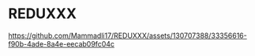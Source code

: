 # REDUXXX

https://github.com/Mammadli17/REDUXXX/assets/130707388/33356616-f90b-4ade-8a4e-eecab09fc04c

